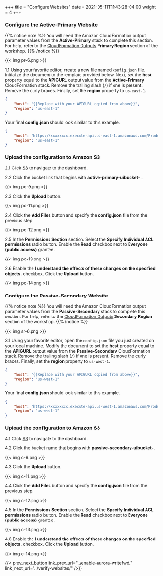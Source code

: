 +++
title = "Configure Websites"
date =  2021-05-11T11:43:28-04:00
weight = 4
+++

### Configure the Active-Primary Website

{{% notice note %}}
You will need the Amazon CloudFormation output parameter values from the **Active-Primary** stack to complete this section.  For help, refer to the [CloudFormation Outputs](../prerequisites/cfn-outputs/) **Primary Region** section of the workshop.
{{% /notice %}}

{{< img pr-6.png >}}

1.1 Using your favorite editor, create a new file named `config.json` file.  Initialize the document to the template provided below.  Next, set the **host** property equal to the **APIGURL** output value from the **Active-Primary** CloudFormation stack.  Remove the trailing slash (`/`) if one is present. Remove the curly braces. Finally, set the **region** property to `us-east-1`.

```json
{
    "host": "{{Replace with your APIGURL copied from above}}",
    "region": "us-east-1"
}
```

Your final **config.json** should look similar to this example.

```json
{
    "host": "https://xxxxxxxx.execute-api.us-east-1.amazonaws.com/Production",
    "region": "us-east-1"
}
```

### Upload the configuration to Amazon S3

2.1 Click [S3](https://us-east-1.console.aws.amazon.com/s3/home?region=us-east-1#/) to navigate to the dashboard.

2.2 Click the bucket link that begins with **active-primary-uibucket-** .

{{< img pc-9.png >}}

2.3 Click the **Upload** button.

{{< img pc-11.png >}}

2.4 Click the **Add Files** button and specify the **config.json** file from the previous step.

{{< img pc-12.png >}}

2.5 In the **Permissions Section** section. Select the **Specify Individual ACL permissions** radio button.  Enable the **Read** checkbox next to **Everyone (public access)** grantee.

{{< img pc-13.png >}}

2.6 Enable the **I understand the effects of these changes on the specified objects.** checkbox.  Click the **Upload** button.

{{< img pc-14.png >}}

### Configure the Passive-Secondary Website

{{% notice note %}}
You will need the Amazon CloudFormation output parameter values from the **Passive-Secondary** stack to complete this section. For help, refer to the [CloudFormation Outputs](../prerequisites/cfn-outputs/) **Secondary Region** section of the workshop.
{{% /notice %}}

{{< img sr-6.png >}}

3.1 Using your favorite editor, open the `config.json` file you just created on your local machine.  Modify the document to set the **host** property equal to the **APIGURL** output value from the **Passive-Secondary** CloudFormation stack.  Remove the trailing slash (`/`) if one is present. Remove the curly braces. Finally, set the **region** property to `us-west-1`.

```json
{
    "host": "{{Replace with your APIGURL copied from above}}",
    "region": "us-west-1"
}
```

Your final **config.json** should look similar to this example.

```json
{
    "host": "https://xxxxxxxx.execute-api.us-west-1.amazonaws.com/Production",
    "region": "us-west-1"
}
```

### Upload the configuration to Amazon S3

4.1 Click [S3](https://us-east-1.console.aws.amazon.com/s3/home?region=us-east-1#/) to navigate to the dashboard.

4.2 Click the bucket name that begins with **passive-secondary-uibucket-**.  

{{< img c-9.png >}}

4.3 Click the **Upload** button.

{{< img c-11.png >}}

4.4 Click the **Add Files** button and specify the **config.json** file from the previous step.

{{< img c-12.png >}}

4.5 In the **Permissions Section** section. Select the **Specify Individual ACL permissions** radio button.  Enable the **Read** checkbox next to **Everyone (public access)** grantee.

{{< img c-13.png >}}

4.6 Enable the **I understand the effects of these changes on the specified objects.** checkbox.  Click the **Upload** button.

{{< img c-14.png >}}

{{< prev_next_button link_prev_url="../enable-aurora-writefwd/" link_next_url="../verify-websites/" />}}